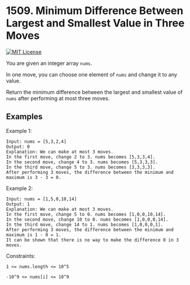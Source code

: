 
# 1509. Minimum Difference Between Largest and Smallest Value in Three Moves


[![MIT License](https://camo.githubusercontent.com/472690903f70a87b6ffdc31598aa41239adc4177f8cb9d368af04e6915a57a33/68747470733a2f2f696d672e736869656c64732e696f2f62616467652f446966666963756c74792d4d656469756d2d6f72616e6765)]()

You are given an integer array `nums`.

In one move, you can choose one element of `nums` and change it to any value.

Return the minimum difference between the largest and smallest value of `nums` after performing at most three moves.
 

## Examples

Example 1:


```
Input: nums = [5,3,2,4]
Output: 0
Explanation: We can make at most 3 moves.
In the first move, change 2 to 3. nums becomes [5,3,3,4].
In the second move, change 4 to 3. nums becomes [5,3,3,3].
In the third move, change 5 to 3. nums becomes [3,3,3,3].
After performing 3 moves, the difference between the minimum and maximum is 3 - 3 = 0.
```

Example 2:


```
Input: nums = [1,5,0,10,14]
Output: 1
Explanation: We can make at most 3 moves.
In the first move, change 5 to 0. nums becomes [1,0,0,10,14].
In the second move, change 10 to 0. nums becomes [1,0,0,0,14].
In the third move, change 14 to 1. nums becomes [1,0,0,0,1].
After performing 3 moves, the difference between the minimum and maximum is 1 - 0 = 1.
It can be shown that there is no way to make the difference 0 in 3 moves.
```

Constraints:

`1 <= nums.length <= 10^5`

`-10^9 <= nums[i] <= 10^9`